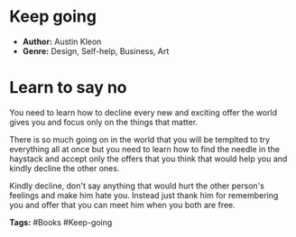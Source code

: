 # Keep going
- **Author:** Austin Kleon
- **Genre:** Design, Self-help, Business, Art

# Learn to say no
You need to learn how to decline every new and exciting offer the world gives you and focus only on the things that matter.

There is so much going on in the world that you will be templted to try everything all at once but you need to learn how to find the needle in the haystack and accept only the offers that you think that would help you and kindly decline the other ones.

Kindly decline, don't say anything that would hurt the other person's feelings and make him hate you. Instead just thank him for remembering you and offer that you can meet him when you both are free.

**Tags:** #Books  #Keep-going
